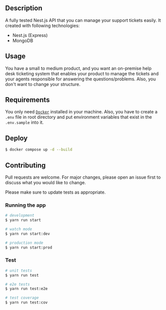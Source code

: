 ## Description

A fully tested Nest.js API that you can manage your support tickets easily. It created with following technologies:

- Nest.js (Express)
- MongoDB

## Usage

You have a small to medium product, and you want an on-premise help desk ticketing system that enables your product to manage the tickets and your agents responsible for answering the questions/problems. Also, you don't want to change your structure.

## Requirements

You only need [`Docker`](https://www.docker.com/) installed in your machine. Also, you have to create a `.env` file in root directory and put environment variables that exist in the `.env.sample` into it.

## Deploy

```bash
$ docker compose up -d --build
```

## Contributing

Pull requests are welcome. For major changes, please open an issue first to discuss what you would like to change.

Please make sure to update tests as appropriate.

### Running the app

```bash
# development
$ yarn run start

# watch mode
$ yarn run start:dev

# production mode
$ yarn run start:prod
```

### Test

```bash
# unit tests
$ yarn run test

# e2e tests
$ yarn run test:e2e

# test coverage
$ yarn run test:cov
```
